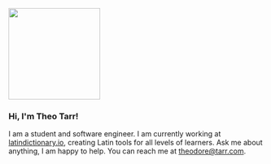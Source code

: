 <p>
  <img height="180em" src="https://github-readme-stats.vercel.app/api?username=theotarr&show_icons=true&hide_border=true&&count_private=true&include_all_commits=true&theme=radical" />
</p>

### Hi, I'm Theo Tarr!

I am a student and software engineer. I am currently working at [latindictionary.io](https://www.latindictionary.io), creating Latin tools for all levels of learners. Ask me about anything, I am happy to help. You can reach me at theodore@tarr.com.
